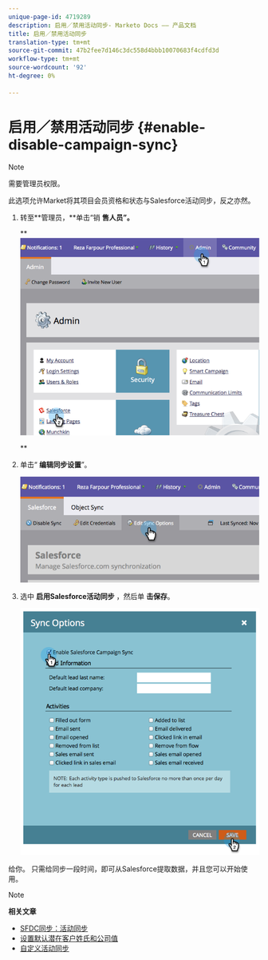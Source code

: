 ```yaml
---
unique-page-id: 4719289
description: 启用／禁用活动同步- Marketo Docs —— 产品文档
title: 启用／禁用活动同步
translation-type: tm+mt
source-git-commit: 47b2fee7d146c3dc558d4bbb10070683f4cdfd3d
workflow-type: tm+mt
source-wordcount: '92'
ht-degree: 0%

---
```



# 启用／禁用活动同步 {#enable-disable-campaign-sync}

>[!NOTE]
>
>需要管理员权限。

此选项允许Market将其项目会员资格和状态与Salesforce活动同步，反之亦然。

1. 转至**管理员，**单击“销 **售人员”。**

   ** ![](assets/image2014-12-9-13-3a36-3a49.png)

   **

1. 单击“ **编辑同步设置**”。

   ![](assets/image2014-12-9-13-3a37-3a0.png)

1. 选中 **启用Salesforce活动同步** ，然后单 **击保存**。

   ![](assets/image2014-12-9-13-3a37-3a8.png)

给你。 只需给同步一段时间，即可从Salesforce提取数据，并且您可以开始使用。

>[!NOTE]
>
>**相关文章**
>
>* [SFDC同步：活动同步](../../../../../product-docs/crm-sync/salesforce-sync/sfdc-sync-details/sfdc-sync-campaign-sync.md)
>* [设置默认潜在客户姓氏和公司值](set-default-person-last-name-and-company-name.md)
>* [自定义活动同步](customize-activities-sync.md)

>



